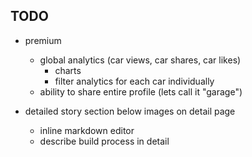 ## TODO

- premium

  - global analytics (car views, car shares, car likes)
    - charts
    - filter analytics for each car individually
  - ability to share entire profile (lets call it "garage")

- detailed story section below images on detail page
  - inline markdown editor
  - describe build process in detail
